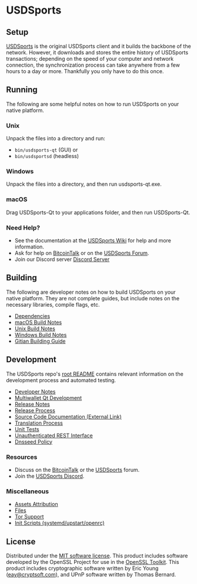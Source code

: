 USDSports
=============

Setup
---------------------
[USDSports](http://usdsports.org/wallet) is the original USDSports client and it builds the backbone of the network. However, it downloads and stores the entire history of USDSports transactions; depending on the speed of your computer and network connection, the synchronization process can take anywhere from a few hours to a day or more. Thankfully you only have to do this once.

Running
---------------------
The following are some helpful notes on how to run USDSports on your native platform.

### Unix

Unpack the files into a directory and run:

- `bin/usdsports-qt` (GUI) or
- `bin/usdsportsd` (headless)

### Windows

Unpack the files into a directory, and then run usdsports-qt.exe.

### macOS

Drag USDSports-Qt to your applications folder, and then run USDSports-Qt.

### Need Help?

* See the documentation at the [USDSports Wiki](https://github.com/USDSports-Project/USDSports/wiki)
for help and more information.
* Ask for help on [BitcoinTalk](https://bitcointalk.org/index.php?topic=1262920.0) or on the [USDSports Forum](http://forum.usdsports.org/).
* Join our Discord server [Discord Server](https://discord.usdsports.org)

Building
---------------------
The following are developer notes on how to build USDSports on your native platform. They are not complete guides, but include notes on the necessary libraries, compile flags, etc.

- [Dependencies](dependencies.md)
- [macOS Build Notes](build-osx.md)
- [Unix Build Notes](build-unix.md)
- [Windows Build Notes](build-windows.md)
- [Gitian Building Guide](gitian-building.md)

Development
---------------------
The USDSports repo's [root README](/README.md) contains relevant information on the development process and automated testing.

- [Developer Notes](developer-notes.md)
- [Multiwallet Qt Development](multiwallet-qt.md)
- [Release Notes](release-notes.md)
- [Release Process](release-process.md)
- [Source Code Documentation (External Link)](https://www.fuzzbawls.pw/usdsports/doxygen/)
- [Translation Process](translation_process.md)
- [Unit Tests](unit-tests.md)
- [Unauthenticated REST Interface](REST-interface.md)
- [Dnsseed Policy](dnsseed-policy.md)

### Resources
* Discuss on the [BitcoinTalk](https://bitcointalk.org/index.php?topic=1262920.0) or the [USDSports](http://forum.usdsports.org/) forum.
* Join the [USDSports Discord](https://discord.usdsports.org).

### Miscellaneous
- [Assets Attribution](assets-attribution.md)
- [Files](files.md)
- [Tor Support](tor.md)
- [Init Scripts (systemd/upstart/openrc)](init.md)

License
---------------------
Distributed under the [MIT software license](/COPYING).
This product includes software developed by the OpenSSL Project for use in the [OpenSSL Toolkit](https://www.openssl.org/). This product includes
cryptographic software written by Eric Young ([eay@cryptsoft.com](mailto:eay@cryptsoft.com)), and UPnP software written by Thomas Bernard.
